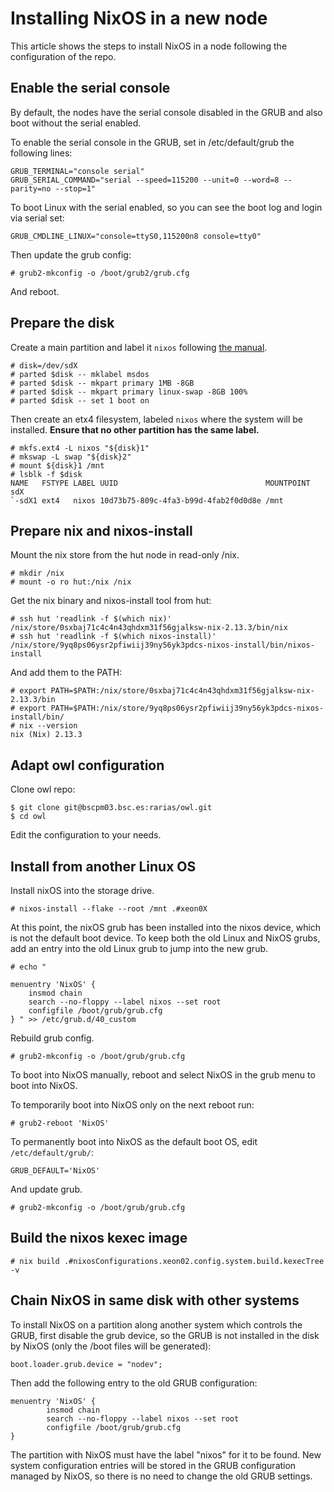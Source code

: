# Installing NixOS in a new node

This article shows the steps to install NixOS in a node following the
configuration of the repo.

## Enable the serial console

By default, the nodes have the serial console disabled in the GRUB and also boot
without the serial enabled.

To enable the serial console in the GRUB, set in /etc/default/grub the following
lines:

```
GRUB_TERMINAL="console serial"
GRUB_SERIAL_COMMAND="serial --speed=115200 --unit=0 --word=8 --parity=no --stop=1"
```

To boot Linux with the serial enabled, so you can see the boot log and login via
serial set:

```
GRUB_CMDLINE_LINUX="console=ttyS0,115200n8 console=tty0"
```

Then update the grub config:

```
# grub2-mkconfig -o /boot/grub2/grub.cfg
```

And reboot.

## Prepare the disk

Create a main partition and label it `nixos` following [the manual][1].

[1]: https://nixos.org/manual/nixos/stable/index.html#sec-installation-manual-partitioning.

```
# disk=/dev/sdX
# parted $disk -- mklabel msdos
# parted $disk -- mkpart primary 1MB -8GB
# parted $disk -- mkpart primary linux-swap -8GB 100%
# parted $disk -- set 1 boot on
```

Then create an etx4 filesystem, labeled `nixos` where the system will be
installed. **Ensure that no other partition has the same label.**

```
# mkfs.ext4 -L nixos "${disk}1"
# mkswap -L swap "${disk}2"
# mount ${disk}1 /mnt
# lsblk -f $disk
NAME   FSTYPE LABEL UUID                                 MOUNTPOINT
sdX
`-sdX1 ext4   nixos 10d73b75-809c-4fa3-b99d-4fab2f0d0d8e /mnt
```

## Prepare nix and nixos-install

Mount the nix store from the hut node in read-only /nix.

```
# mkdir /nix
# mount -o ro hut:/nix /nix
```

Get the nix binary and nixos-install tool from hut:

```
# ssh hut 'readlink -f $(which nix)'
/nix/store/0sxbaj71c4c4n43qhdxm31f56gjalksw-nix-2.13.3/bin/nix
# ssh hut 'readlink -f $(which nixos-install)'
/nix/store/9yq8ps06ysr2pfiwiij39ny56yk3pdcs-nixos-install/bin/nixos-install
```

And add them to the PATH:

```
# export PATH=$PATH:/nix/store/0sxbaj71c4c4n43qhdxm31f56gjalksw-nix-2.13.3/bin
# export PATH=$PATH:/nix/store/9yq8ps06ysr2pfiwiij39ny56yk3pdcs-nixos-install/bin/
# nix --version
nix (Nix) 2.13.3
```

## Adapt owl configuration

Clone owl repo:

```
$ git clone git@bscpm03.bsc.es:rarias/owl.git
$ cd owl
```

Edit the configuration to your needs.

## Install from another Linux OS

Install nixOS into the storage drive.

```
# nixos-install --flake --root /mnt .#xeon0X
```

At this point, the nixOS grub has been installed into the nixos device, which
is not the default boot device. To keep both the old Linux and NixOS grubs, add
an entry into the old Linux grub to jump into the new grub.

```
# echo "

menuentry 'NixOS' {
    insmod chain
    search --no-floppy --label nixos --set root
    configfile /boot/grub/grub.cfg
} " >> /etc/grub.d/40_custom
```

Rebuild grub config.

```
# grub2-mkconfig -o /boot/grub/grub.cfg
```

To boot into NixOS manually, reboot and select NixOS in the grub menu to boot
into NixOS.

To temporarily boot into NixOS only on the next reboot run:

```
# grub2-reboot 'NixOS'
```

To permanently boot into NixOS as the default boot OS, edit `/etc/default/grub/`:

```
GRUB_DEFAULT='NixOS'
```

And update grub.

```
# grub2-mkconfig -o /boot/grub/grub.cfg
```

## Build the nixos kexec image

```
# nix build .#nixosConfigurations.xeon02.config.system.build.kexecTree -v
```

## Chain NixOS in same disk with other systems

To install NixOS on a partition along another system which controls the GRUB,
first disable the grub device, so the GRUB is not installed in the disk by
NixOS (only the /boot files will be generated):

```
boot.loader.grub.device = "nodev";
```

Then add the following entry to the old GRUB configuration:

```
menuentry 'NixOS' {
        insmod chain
        search --no-floppy --label nixos --set root
        configfile /boot/grub/grub.cfg
}
```

The partition with NixOS must have the label "nixos" for it to be found. New
system configuration entries will be stored in the GRUB configuration managed
by NixOS, so there is no need to change the old GRUB settings.
